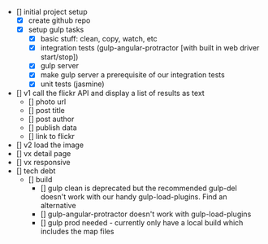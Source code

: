 - [] initial project setup
	- [x] create github repo
	- [x] setup gulp tasks
		- [x] basic stuff: clean, copy, watch, etc
		- [x] integration tests (gulp-angular-protractor [with built in web driver start/stop])
		- [x] gulp server
		- [x] make gulp server a prerequisite of our integration tests
		- [x] unit tests (jasmine)
- [] v1 call the flickr API and display a list of results as text
	- [] photo url
	- [] post title
	- [] post author
	- [] publish data
	- [] link to flickr
- [] v2 load the image
- [] vx detail page
- [] vx responsive
- [] tech debt
	- [] build
		- [] gulp clean is deprecated but the recommended gulp-del doesn't work with our handy gulp-load-plugins. Find an alternative
		- [] gulp-angular-protractor doesn't work with gulp-load-plugins
		- [] gulp prod needed - currently only have a local build which includes the map files
